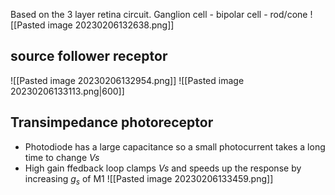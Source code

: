 Based on the 3 layer retina circuit. Ganglion cell - bipolar cell - rod/cone
![[Pasted image 20230206132638.png]]

## source follower receptor
![[Pasted image 20230206132954.png]]
![[Pasted image 20230206133113.png|600]]

## Transimpedance photoreceptor
- Photodiode has a large capacitance so a small photocurrent takes a long time to change $Vs$
- High gain ffedback loop clamps $Vs$ and speeds up the response by increasing $g_{s}$ of M1
![[Pasted image 20230206133459.png]]
